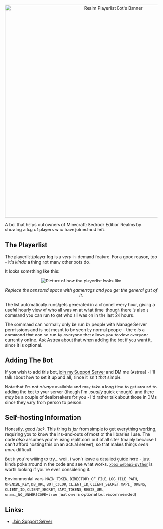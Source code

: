 <p align="center">
  <img src="https://cdn.discordapp.com/attachments/775915758588657664/916464019227947078/RealmsPlayerlistBotBanner.png" alt="Realm Playerlist Bot's Banner" width="700"/>
</p>

A bot that helps out owners of Minecraft: Bedrock Edition Realms by showing a log of players who have joined and left.

## The Playerlist
The playerlist/player log is a *very* in-demand feature. For a good reason, too - it's *kinda* a thing not many other bots do.

It looks something like this:

<p align="center">
  <img src="https://cdn.discordapp.com/attachments/775915758588657664/916460297961766923/Screenshot_2021-12-03_174426.png" alt="Picture of how the playerlist looks like"/>
</p>

<p align="center">
  <i>Replace the censored space with gamertags and you get the general gist of it.</i>
</p>

The list automatically runs/gets generated in a channel every hour, giving a useful hourly view of who all was on at what time, though there *is* also a command you can run to get who all was on in the last 24 hours.

The command can normally only be run by people with Manage Server permissions and is not meant to be seen by normal people - there *is* a command that can be run by everyone that allows you to view everyone currently online. Ask Astrea about that when adding the bot if you want it, since it is optional.

## Adding The Bot

If you wish to add this bot, [join my Support Server](https://discord.gg/NSdetwGjpK) and DM me (Astrea) - I'll talk about how to set it up and all, since it isn't *that* simple.

Note that I'm not *always* available and may take a long time to get around to adding the bot to your server (though I'm *usually* quick enough), and there *may* be a couple of dealbreakers for you - I'd rather talk about those in DMs since they vary from person to person.

## Self-hosting Information

Honestly, *good luck*. This thing is *far* from simple to get everything working, requiring you to know the ins-and-outs of most of the libraries I use. The code *also* assumes you're using replit.com out of all sites (mainly because I can't afford hosting this on an actual server), so that makes things *even more* difficult.

But if you're willing to try... well, I won't leave a detailed guide here - just kinda poke around in the code and see what works. [`xbox-webapi-python`](https://github.com/OpenXbox/xbox-webapi-python) is worth looking if you're even considering it.

Environmental vars: `MAIN_TOKEN`, `DIRECTORY_OF_FILE`, `LOG_FILE_PATH`, `OPENXBL_KEY`, `DB_URL`, `BOT_COLOR`, `CLIENT_ID`, `CLIENT_SECRET`, `XAPI_TOKENS`, `CLIENT_ID`, `CLIENT_SECRET`, `XAPI_TOKENS`, `REDIS_URL`, `onami_NO_UNDERSCORE=true` (last one is optional but recommended)

## Links:

* [Join Support Server](https://discord.gg/NSdetwGjpK)
